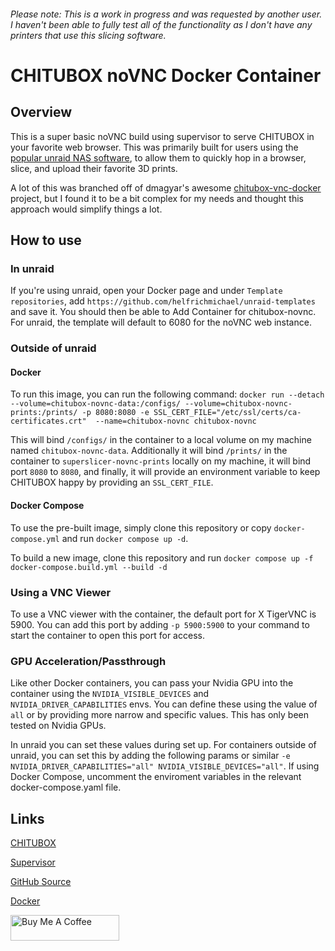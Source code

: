 ###### Please note: This is a work in progress and was requested by another user. I haven't been able to fully test all of the functionality as I don't have any printers that use this slicing software.

# CHITUBOX noVNC Docker Container

## Overview

This is a super basic noVNC build using supervisor to serve CHITUBOX in your favorite web browser. This was primarily built for users using the [popular unraid NAS software](https://unraid.net), to allow them to quickly hop in a browser, slice, and upload their favorite 3D prints.

A lot of this was branched off of dmagyar's awesome [chitubox-vnc-docker](https://hub.docker.com/r/dmagyar/chitubox-vnc-docker/) project, but I found it to be a bit complex for my needs and thought this approach would simplify things a lot.

## How to use

### In unraid

If you're using unraid, open your Docker page and under `Template repositories`, add `https://github.com/helfrichmichael/unraid-templates` and save it. You should then be able to Add Container for chitubox-novnc. For unraid, the template will default to 6080 for the noVNC web instance.

### Outside of unraid

#### Docker
To run this image, you can run the following command: `docker run --detach --volume=chitubox-novnc-data:/configs/ --volume=chitubox-novnc-prints:/prints/ -p 8080:8080 -e SSL_CERT_FILE="/etc/ssl/certs/ca-certificates.crt" 
--name=chitubox-novnc chitubox-novnc`

This will bind `/configs/` in the container to a local volume on my machine named `chitubox-novnc-data`. Additionally it will bind `/prints/` in the container to `superslicer-novnc-prints` locally on my machine, it will bind port `8080` to `8080`, and finally, it will provide an environment variable to keep CHITUBOX happy by providing an `SSL_CERT_FILE`.

#### Docker Compose
To use the pre-built image, simply clone this repository or copy `docker-compose.yml` and run `docker compose up -d`.

To build a new image, clone this repository and run `docker compose up -f docker-compose.build.yml --build -d`

### Using a VNC Viewer

To use a VNC viewer with the container, the default port for X TigerVNC is 5900. You can add this port by adding `-p 5900:5900` to your command to start the container to open this port for access.


### GPU Acceleration/Passthrough

Like other Docker containers, you can pass your Nvidia GPU into the container using the `NVIDIA_VISIBLE_DEVICES` and `NVIDIA_DRIVER_CAPABILITIES` envs. You can define these using the value of `all` or by providing more narrow and specific values. This has only been tested on Nvidia GPUs.

In unraid you can set these values during set up. For containers outside of unraid, you can set this by adding the following params or similar  `-e NVIDIA_DRIVER_CAPABILITIES="all" NVIDIA_VISIBLE_DEVICES="all"`. If using Docker Compose, uncomment the enviroment variables in the relevant docker-compose.yaml file. 


## Links

[CHITUBOX](https://www.chitubox.com/)

[Supervisor](http://supervisord.org/)

[GitHub Source](https://github.com/helfrichmichael/chitubox-novnc)

[Docker](https://hub.docker.com/r/mikeah/chitubox-novnc)

<a href="https://www.buymeacoffee.com/helfrichmichael" target="_blank"><img src="https://cdn.buymeacoffee.com/buttons/default-orange.png" alt="Buy Me A Coffee" height="41" width="174"></a>
